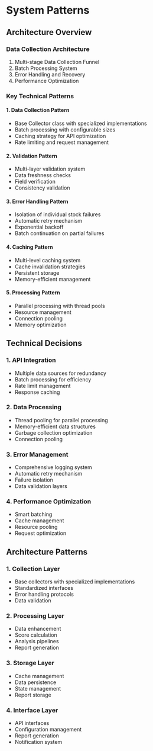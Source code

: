# System Patterns

## Architecture Overview

### Data Collection Architecture
1. Multi-stage Data Collection Funnel
2. Batch Processing System
3. Error Handling and Recovery
4. Performance Optimization

### Key Technical Patterns

#### 1. Data Collection Pattern
- Base Collector class with specialized implementations
- Batch processing with configurable sizes
- Caching strategy for API optimization
- Rate limiting and request management

#### 2. Validation Pattern
- Multi-layer validation system
- Data freshness checks
- Field verification
- Consistency validation

#### 3. Error Handling Pattern
- Isolation of individual stock failures
- Automatic retry mechanism
- Exponential backoff
- Batch continuation on partial failures

#### 4. Caching Pattern
- Multi-level caching system
- Cache invalidation strategies
- Persistent storage
- Memory-efficient management

#### 5. Processing Pattern
- Parallel processing with thread pools
- Resource management
- Connection pooling
- Memory optimization

## Technical Decisions

### 1. API Integration
- Multiple data sources for redundancy
- Batch processing for efficiency
- Rate limit management
- Response caching

### 2. Data Processing
- Thread pooling for parallel processing
- Memory-efficient data structures
- Garbage collection optimization
- Connection pooling

### 3. Error Management
- Comprehensive logging system
- Automatic retry mechanism
- Failure isolation
- Data validation layers

### 4. Performance Optimization
- Smart batching
- Cache management
- Resource pooling
- Request optimization

## Architecture Patterns

### 1. Collection Layer
- Base collectors with specialized implementations
- Standardized interfaces
- Error handling protocols
- Data validation

### 2. Processing Layer
- Data enhancement
- Score calculation
- Analysis pipelines
- Report generation

### 3. Storage Layer
- Cache management
- Data persistence
- State management
- Report storage

### 4. Interface Layer
- API interfaces
- Configuration management
- Report generation
- Notification system
